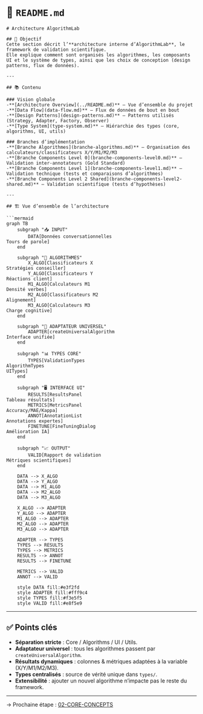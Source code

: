 ﻿
# 📄 `README.md`

<pre class="overflow-visible!" data-start="216" data-end="3000"><div class="contain-inline-size rounded-2xl relative bg-token-sidebar-surface-primary"><div class="sticky top-9"><div class="absolute end-0 bottom-0 flex h-9 items-center pe-2"><div class="bg-token-bg-elevated-secondary text-token-text-secondary flex items-center gap-4 rounded-sm px-2 font-sans text-xs"></div></div></div><div class="overflow-y-auto p-4" dir="ltr"><code class="whitespace-pre! language-markdown"><span><span># Architecture AlgorithmLab</span><span>

</span><span>## 🎯 Objectif</span><span>
Cette section décrit l’</span><span>**architecture interne d’AlgorithmLab**</span><span>, le framework de validation scientifique.  
Elle explique comment sont organisés les algorithmes, les composants UI et le système de types, ainsi que les choix de conception (design patterns, flux de données).

---

</span><span>## 📚 Contenu</span><span>

</span><span>### Vision globale</span><span>
</span><span>-</span><span></span><span>**[Architecture Overview</span><span>](</span><span>../README.md</span><span>)** – Vue d’ensemble du projet
</span><span>-</span><span></span><span>**[Data Flow</span><span>](</span><span>data-flow.md</span><span>)** – Flux de données de bout en bout
</span><span>-</span><span></span><span>**[Design Patterns</span><span>](</span><span>design-patterns.md</span><span>)** – Patterns utilisés (Strategy, Adapter, Factory, Observer)
</span><span>-</span><span></span><span>**[Type System</span><span>](</span><span>type-system.md</span><span>)** – Hiérarchie des types (core, algorithms, UI, utils)

</span><span>### Branches d’implémentation</span><span>
</span><span>-</span><span></span><span>**[Branche Algorithmes</span><span>](</span><span>branche-algorithms.md</span><span>)** – Organisation des calculateurs/classificateurs X/Y/M1/M2/M3
</span><span>-</span><span></span><span>**[Branche Components Level 0</span><span>](</span><span>branche-components-level0.md</span><span>)** – Validation inter-annotateurs (Gold Standard)
</span><span>-</span><span></span><span>**[Branche Components Level 1</span><span>](</span><span>branche-components-level1.md</span><span>)** – Validation technique (tests et comparaisons d’algorithmes)
</span><span>-</span><span></span><span>**[Branche Components Level 2 Shared</span><span>](</span><span>branche-components-level2-shared.md</span><span>)** – Validation scientifique (tests d’hypothèses)

---

</span><span>## 🏗️ Vue d’ensemble de l’architecture</span><span>

```mermaid
graph TB
    subgraph "📥 INPUT"
        DATA[Données conversationnelles<br/>Tours de parole]
    end
  
    subgraph "🧪 ALGORITHMES"
        X_ALGO[Classificateurs X<br/>Stratégies conseiller]
        Y_ALGO[Classificateurs Y<br/>Réactions client]
        M1_ALGO[Calculateurs M1<br/>Densité verbes]
        M2_ALGO[Classificateurs M2<br/>Alignement]
        M3_ALGO[Calculateurs M3<br/>Charge cognitive]
    end
  
    subgraph "🔄 ADAPTATEUR UNIVERSEL"
        ADAPTER[createUniversalAlgorithm<br/>Interface unifiée]
    end
  
    subgraph "📊 TYPES CORE"
        TYPES[ValidationTypes<br/>AlgorithmTypes<br/>UITypes]
    end
  
    subgraph "🖥️ INTERFACE UI"
        RESULTS[ResultsPanel<br/>Tableau résultats]
        METRICS[MetricsPanel<br/>Accuracy/MAE/Kappa]
        ANNOT[AnnotationList<br/>Annotations expertes]
        FINETUNE[FineTuningDialog<br/>Amélioration IA]
    end
  
    subgraph "📈 OUTPUT"
        VALID[Rapport de validation<br/>Métriques scientifiques]
    end
  
    DATA --> X_ALGO
    DATA --> Y_ALGO
    DATA --> M1_ALGO
    DATA --> M2_ALGO
    DATA --> M3_ALGO
  
    X_ALGO --> ADAPTER
    Y_ALGO --> ADAPTER
    M1_ALGO --> ADAPTER
    M2_ALGO --> ADAPTER
    M3_ALGO --> ADAPTER
  
    ADAPTER --> TYPES
    TYPES --> RESULTS
    TYPES --> METRICS
    RESULTS --> ANNOT
    RESULTS --> FINETUNE
  
    METRICS --> VALID
    ANNOT --> VALID
  
    style DATA fill:#e3f2fd
    style ADAPTER fill:#fff9c4
    style TYPES fill:#f3e5f5
    style VALID fill:#e8f5e9
</span></span></code></div></div></pre>

---

## ✅ Points clés

* **Séparation stricte** : Core / Algorithms / UI / Utils.
* **Adaptateur universel** : tous les algorithmes passent par `createUniversalAlgorithm`.
* **Résultats dynamiques** : colonnes & métriques adaptées à la variable (X/Y/M1/M2/M3).
* **Types centralisés** : source de vérité unique dans `types/`.
* **Extensibilité** : ajouter un nouvel algorithme n’impacte pas le reste du framework.

---

→ Prochaine étape : [02-CORE-CONCEPTS]()

<style>#mermaid-1759313139993{font-family:sans-serif;font-size:16px;fill:#333;}#mermaid-1759313139993 .error-icon{fill:#552222;}#mermaid-1759313139993 .error-text{fill:#552222;stroke:#552222;}#mermaid-1759313139993 .edge-thickness-normal{stroke-width:2px;}#mermaid-1759313139993 .edge-thickness-thick{stroke-width:3.5px;}#mermaid-1759313139993 .edge-pattern-solid{stroke-dasharray:0;}#mermaid-1759313139993 .edge-pattern-dashed{stroke-dasharray:3;}#mermaid-1759313139993 .edge-pattern-dotted{stroke-dasharray:2;}#mermaid-1759313139993 .marker{fill:#333333;}#mermaid-1759313139993 .marker.cross{stroke:#333333;}#mermaid-1759313139993 svg{font-family:sans-serif;font-size:16px;}#mermaid-1759313139993 .label{font-family:sans-serif;color:#333;}#mermaid-1759313139993 .label text{fill:#333;}#mermaid-1759313139993 .node rect,#mermaid-1759313139993 .node circle,#mermaid-1759313139993 .node ellipse,#mermaid-1759313139993 .node polygon,#mermaid-1759313139993 .node path{fill:#ECECFF;stroke:#9370DB;stroke-width:1px;}#mermaid-1759313139993 .node .label{text-align:center;}#mermaid-1759313139993 .node.clickable{cursor:pointer;}#mermaid-1759313139993 .arrowheadPath{fill:#333333;}#mermaid-1759313139993 .edgePath .path{stroke:#333333;stroke-width:1.5px;}#mermaid-1759313139993 .flowchart-link{stroke:#333333;fill:none;}#mermaid-1759313139993 .edgeLabel{background-color:#e8e8e8;text-align:center;}#mermaid-1759313139993 .edgeLabel rect{opacity:0.5;background-color:#e8e8e8;fill:#e8e8e8;}#mermaid-1759313139993 .cluster rect{fill:#ffffde;stroke:#aaaa33;stroke-width:1px;}#mermaid-1759313139993 .cluster text{fill:#333;}#mermaid-1759313139993 div.mermaidTooltip{position:absolute;text-align:center;max-width:200px;padding:2px;font-family:sans-serif;font-size:12px;background:hsl(80,100%,96.2745098039%);border:1px solid #aaaa33;border-radius:2px;pointer-events:none;z-index:100;}#mermaid-1759313139993:root{--mermaid-font-family:sans-serif;}#mermaid-1759313139993:root{--mermaid-alt-font-family:sans-serif;}#mermaid-1759313139993 flowchart{fill:apa;}</style>
